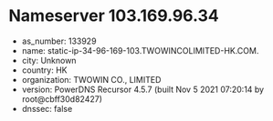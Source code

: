 # Nameserver 103.169.96.34

* as_number: 133929
* name: static-ip-34-96-169-103.TWOWINCOLIMITED-HK.COM.
* city: Unknown
* country: HK
* organization: TWOWIN CO., LIMITED
* version: PowerDNS Recursor 4.5.7 (built Nov  5 2021 07:20:14 by root@cbff30d82427)
* dnssec: false
